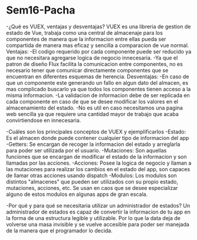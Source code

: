 # Sem16-Pacha

-¿Qué es VUEX, ventajas y desventajas?
    VUEX es una libreria de gestion de estado de Vue, trabaja como una central de almacenaje para los componentes de manera que la informacion entre ellas pueda ser compartida de manera mas eficaz y sencilla a comparacion de vue normal.
    Ventajas:
     -El codigo requerido por cada componente puede ser reducido ya que no necesitara agregarse logica de negocio innecesaria.
     -Ya que el patron de diseño Flux facilita la comunicacion entre componentes, no es necesario tener que comunicar directamente componentes que se encuentran en diferentes esquemas de herencia.
    Desventajas:
     -En caso de que un componente este generando un fallo en algun dato del almacen, es mas complicado buscarlo ya que todos los componentes tienen acceso a la misma informacion.
     -La validacion de informacion debe de ser replicada en cada componente en caso de que se desee modificar los valores en el almacenamiento del estado.
     -No es util en caso necesitamos una pagina web sencilla ya que requiere una cantidad mayor de trabajo que acaba convirtiendose en innecesaria.

-Cuáles son los principales conceptos de VUEX y ejemplificarlos
    -Estado: Es el almacen donde puede contener cualquier tipo de informacion del app
    -Getters: Se encargan de recoger la informacion del estado y arreglarla para poder ser utilizada por el usuario.
    -Mutaciones: Son aquellas funciones que se encargan de modificar el estado de la informacion y son llamadas por las acciones.
    -Acciones: Posee la logica de negocio y llaman a las mutaciones para realizar los cambios en el estado del app, son capaces de llamar otras acciones usando dispatch
    -Modulos: Los modulos son distintos "almacenes" que pueden ser utilizados con su propio estado, mutaciones, acciones, etc. Se usan en caos que se desee especializar alguno de estos modulos en algunas apps de gran escala.

-Por qué y para qué se necesitaria utilizar un administrador de estados?
    Un administrador de estados es capaz de convertir la informacion de tu app en la forma de una estructura legible y utilizable. Por lo que la data deja de volverse una masa invisible y se vuelve accesible para poder ser manejada de la manera que el programador lo decida.